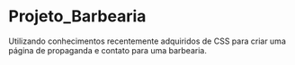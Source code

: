 # Projeto_Barbearia

Utilizando conhecimentos recentemente adquiridos de CSS para criar uma página de propaganda e contato para uma barbearia.
